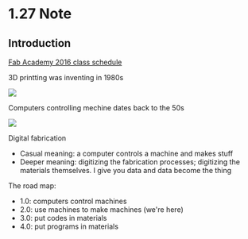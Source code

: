 # 1.27 Note

## Introduction

[Fab Academy 2016 class schedule](http://fabacademy.org/class-schedule-2016/)

3D printting was inventing in 1980s

![](http://ng.cba.mit.edu/show/13.07.Hull.png)

Computers controlling mechine dates back to the 50s

![](http://ng.cba.mit.edu/show/13.08.PopSci.png)

Digital fabrication

- Casual meaning: a computer controls a machine and makes stuff
- Deeper meaning: digitizing the fabrication processes; digitizing the materials themselves. I give you data and data become the thing

The road map:

- 1.0: computers control machines
- 2.0: use machines to make machines (we're here)
- 3.0: put codes in materials
- 4.0: put programs in materials